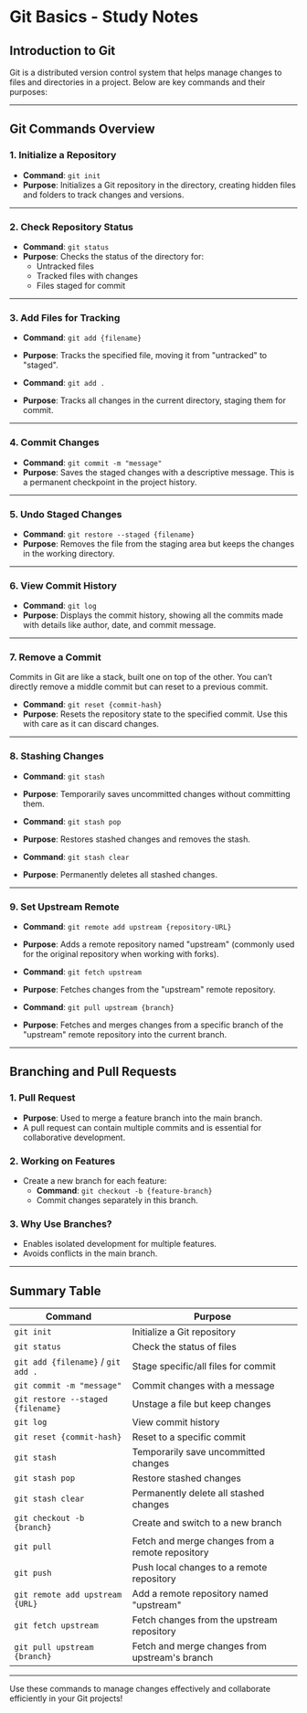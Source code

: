 # Git Basics - Study Notes

## Introduction to Git
Git is a distributed version control system that helps manage changes to files and directories in a project. Below are key commands and their purposes:

---

## Git Commands Overview

### 1. **Initialize a Repository**
- **Command**: `git init`
- **Purpose**: Initializes a Git repository in the directory, creating hidden files and folders to track changes and versions.

---

### 2. **Check Repository Status**
- **Command**: `git status`
- **Purpose**: Checks the status of the directory for:
  - Untracked files
  - Tracked files with changes
  - Files staged for commit

---

### 3. **Add Files for Tracking**
- **Command**: `git add {filename}`
- **Purpose**: Tracks the specified file, moving it from "untracked" to "staged".

- **Command**: `git add .`
- **Purpose**: Tracks all changes in the current directory, staging them for commit.

---

### 4. **Commit Changes**
- **Command**: `git commit -m "message"`
- **Purpose**: Saves the staged changes with a descriptive message. This is a permanent checkpoint in the project history.

---

### 5. **Undo Staged Changes**
- **Command**: `git restore --staged {filename}`
- **Purpose**: Removes the file from the staging area but keeps the changes in the working directory.

---

### 6. **View Commit History**
- **Command**: `git log`
- **Purpose**: Displays the commit history, showing all the commits made with details like author, date, and commit message.

---

### 7. **Remove a Commit**
Commits in Git are like a stack, built one on top of the other. You can’t directly remove a middle commit but can reset to a previous commit.

- **Command**: `git reset {commit-hash}`
- **Purpose**: Resets the repository state to the specified commit. Use this with care as it can discard changes.

---

### 8. **Stashing Changes**
- **Command**: `git stash`
- **Purpose**: Temporarily saves uncommitted changes without committing them.

- **Command**: `git stash pop`
- **Purpose**: Restores stashed changes and removes the stash.

- **Command**: `git stash clear`
- **Purpose**: Permanently deletes all stashed changes.

---

### 9. **Set Upstream Remote**
- **Command**: `git remote add upstream {repository-URL}`
- **Purpose**: Adds a remote repository named "upstream" (commonly used for the original repository when working with forks).

- **Command**: `git fetch upstream`
- **Purpose**: Fetches changes from the "upstream" remote repository.

- **Command**: `git pull upstream {branch}`
- **Purpose**: Fetches and merges changes from a specific branch of the "upstream" remote repository into the current branch.

---

## Branching and Pull Requests

### 1. **Pull Request**
- **Purpose**: Used to merge a feature branch into the main branch.
- A pull request can contain multiple commits and is essential for collaborative development.

### 2. **Working on Features**
- Create a new branch for each feature:
  - **Command**: `git checkout -b {feature-branch}`
  - Commit changes separately in this branch.

### 3. **Why Use Branches?**
- Enables isolated development for multiple features.
- Avoids conflicts in the main branch.

---

## Summary Table

| Command                          | Purpose                                                         |
|----------------------------------|-----------------------------------------------------------------|
| `git init`                       | Initialize a Git repository                                     |
| `git status`                     | Check the status of files                                       |
| `git add {filename}` / `git add .` | Stage specific/all files for commit                             |
| `git commit -m "message"`         | Commit changes with a message                                  |
| `git restore --staged {filename}` | Unstage a file but keep changes                                |
| `git log`                        | View commit history                                            |
| `git reset {commit-hash}`         | Reset to a specific commit                                     |
| `git stash`                      | Temporarily save uncommitted changes                           |
| `git stash pop`                  | Restore stashed changes                                        |
| `git stash clear`                | Permanently delete all stashed changes                         |
| `git checkout -b {branch}`        | Create and switch to a new branch                              |
| `git pull`                       | Fetch and merge changes from a remote repository               |
| `git push`                       | Push local changes to a remote repository                      |
| `git remote add upstream {URL}`   | Add a remote repository named "upstream"                     |
| `git fetch upstream`             | Fetch changes from the upstream repository                     |
| `git pull upstream {branch}`     | Fetch and merge changes from upstream's branch                 |

---

Use these commands to manage changes effectively and collaborate efficiently in your Git projects!

